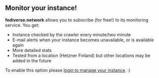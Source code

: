 ## Monitor your instance!

**fediverse.network** allows you to subscribe (for free!) to its monitoring service. You get:</p>

* Instance checked by the crawler every minute/two minute
* E-mail alerts when your instance becomes unavailable, or is available again
* More detailed stats
* Tested from a location (Hetzner Finland) but other locations may be added in the future

To enable this option please [login to manage your instance](/manage). :)
